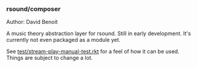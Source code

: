 ### rsound/composer
Author: David Benoit

A music theory abstraction layer for rsound.  Still in early development. 
It's currently not even packaged as a module yet.

See [test/stream-play-manual-test.rkt]([./test/stream-play-manual-test.rkt]) for a 
feel of how it can be used.  Things are subject to change a lot.
